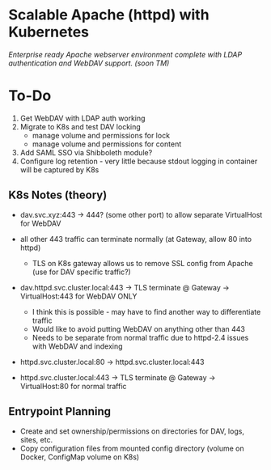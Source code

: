 # Scalable Apache (httpd) with Kubernetes
*Enterprise ready Apache webserver environment complete with LDAP authentication and WebDAV support. (soon TM)*

# To-Do
1. Get WebDAV with LDAP auth working
1. Migrate to K8s and test DAV locking
    - manage volume and permissions for lock
    - manage volume and permissions for content
1. Add SAML SSO via Shibboleth module?
1. Configure log retention - very little because stdout logging in container will be captured by K8s

## K8s Notes (theory)
- dav.svc.xyz:443 -> 444? (some other port) to allow separate VirtualHost for WebDAV
- all other 443 traffic can terminate normally (at Gateway, allow 80 into httpd)
    - TLS on K8s gateway allows us to remove SSL config from Apache (use for DAV specific traffic?)

- dav.httpd.svc.cluster.local:443 -> TLS terminate @ Gateway -> VirtualHost:443 for WebDAV ONLY
    - I think this is possible - may have to find another way to differentiate traffic
    - Would like to avoid putting WebDAV on anything other than 443
    - Needs to be separate from normal traffic due to httpd-2.4 issues with WebDAV and indexing
- httpd.svc.cluster.local:80 -> httpd.svc.cluster.local:443
- httpd.svc.cluster.local:443 -> TLS terminate @ Gateway -> VirtualHost:80 for normal traffic

## Entrypoint Planning
- Create and set ownership/permissions on directories for DAV, logs, sites, etc.
- Copy configuration files from mounted config directory (volume on Docker, ConfigMap volume on K8s)